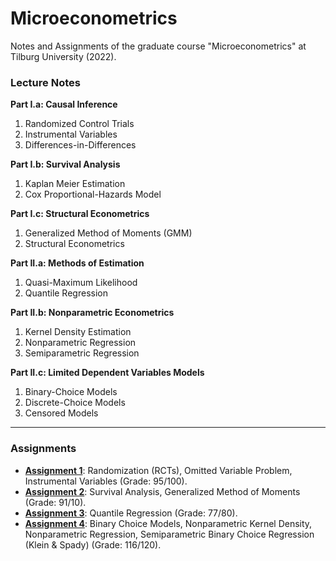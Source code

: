 # Microeconometrics
Notes and Assignments of the graduate course "Microeconometrics" at Tilburg University (2022).

### Lecture Notes
**Part I.a: Causal Inference**
1. Randomized Control Trials
2. Instrumental Variables
3. Differences-in-Differences

**Part I.b: Survival Analysis**
1. Kaplan Meier Estimation
2. Cox Proportional-Hazards Model 

**Part I.c: Structural Econometrics**
1. Generalized Method of Moments (GMM)
2. Structural Econometrics

**Part II.a: Methods of Estimation**
1. Quasi-Maximum Likelihood
2. Quantile Regression

**Part II.b: Nonparametric Econometrics**
1. Kernel Density Estimation
2. Nonparametric Regression
3. Semiparametric Regression

**Part II.c: Limited Dependent Variables Models**
1. Binary-Choice Models
2. Discrete-Choice Models
3. Censored Models

---
### Assignments
- [**Assignment 1**](https://github.com/dannyredel/Microeconometrics/tree/main/Assignment%201): Randomization (RCTs), Omitted Variable Problem, Instrumental Variables (Grade: 95/100).
- [**Assignment 2**](https://github.com/dannyredel/Microeconometrics/tree/main/Assignment%202): Survival Analysis, Generalized Method of Moments (Grade: 91/10).
- [**Assignment 3**](https://github.com/dannyredel/Microeconometrics/tree/main/Assignment%203): Quantile Regression (Grade: 77/80).
- [**Assignment 4**](https://github.com/dannyredel/Microeconometrics/tree/main/Assignment%204): Binary Choice Models, Nonparametric Kernel Density, Nonparametric Regression, Semiparametric Binary Choice Regression (Klein & Spady) (Grade: 116/120).
